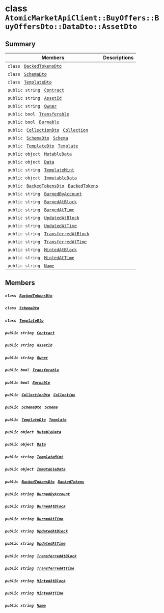 # class `AtomicMarketApiClient::BuyOffers::BuyOffersDto::DataDto::AssetDto` 

## Summary

 Members                                | Descriptions                                
----------------------------------------|---------------------------------------------
`class ` [`BackedTokensDto`](.github/workflows/documentation/md/AtomicMarketApiClient--BuyOffers--BuyOffersDto--DataDto--AssetDto--BackedTokensDto.md#class_atomic_market_api_client_1_1_buy_offers_1_1_buy_offers_dto_1_1_data_dto_1_1_asset_dto_1_1_backed_tokens_dto)        | 
`class ` [`SchemaDto`](.github/workflows/documentation/md/AtomicMarketApiClient--BuyOffers--BuyOffersDto--DataDto--AssetDto--SchemaDto.md#class_atomic_market_api_client_1_1_buy_offers_1_1_buy_offers_dto_1_1_data_dto_1_1_asset_dto_1_1_schema_dto)        | 
`class ` [`TemplateDto`](.github/workflows/documentation/md/AtomicMarketApiClient--BuyOffers--BuyOffersDto--DataDto--AssetDto--TemplateDto.md#class_atomic_market_api_client_1_1_buy_offers_1_1_buy_offers_dto_1_1_data_dto_1_1_asset_dto_1_1_template_dto)        | 
`public string ` [`Contract`](#class_atomic_market_api_client_1_1_buy_offers_1_1_buy_offers_dto_1_1_data_dto_1_1_asset_dto_1a9b4baf8484b98d89513d7776a8877d0e) | 
`public string ` [`AssetId`](#class_atomic_market_api_client_1_1_buy_offers_1_1_buy_offers_dto_1_1_data_dto_1_1_asset_dto_1a0066ff0d119e607c3ec5491c7aac86ff) | 
`public string ` [`Owner`](#class_atomic_market_api_client_1_1_buy_offers_1_1_buy_offers_dto_1_1_data_dto_1_1_asset_dto_1a2bb39ac02455d05833c5f88b6ddc87ee) | 
`public bool ` [`Transferable`](#class_atomic_market_api_client_1_1_buy_offers_1_1_buy_offers_dto_1_1_data_dto_1_1_asset_dto_1ab0a2025837cfad369c22e114d1c93d42) | 
`public bool ` [`Burnable`](#class_atomic_market_api_client_1_1_buy_offers_1_1_buy_offers_dto_1_1_data_dto_1_1_asset_dto_1a50c30f69b54db362be32720d5cc433bd) | 
`public ` [`CollectionDto`](.github/workflows/documentation/md/AtomicMarketApiClient--BuyOffers--BuyOffersDto--DataDto--CollectionDto.md#class_atomic_market_api_client_1_1_buy_offers_1_1_buy_offers_dto_1_1_data_dto_1_1_collection_dto)` ` [`Collection`](#class_atomic_market_api_client_1_1_buy_offers_1_1_buy_offers_dto_1_1_data_dto_1_1_asset_dto_1ac6d9b0c1cef1d8ad020fa9b6fc1c3319) | 
`public ` [`SchemaDto`](.github/workflows/documentation/md/AtomicMarketApiClient--BuyOffers--BuyOffersDto--DataDto--AssetDto--SchemaDto.md#class_atomic_market_api_client_1_1_buy_offers_1_1_buy_offers_dto_1_1_data_dto_1_1_asset_dto_1_1_schema_dto)` ` [`Schema`](#class_atomic_market_api_client_1_1_buy_offers_1_1_buy_offers_dto_1_1_data_dto_1_1_asset_dto_1ad93c55d7b2a8254b86543bda80750a31) | 
`public ` [`TemplateDto`](.github/workflows/documentation/md/AtomicMarketApiClient--BuyOffers--BuyOffersDto--DataDto--AssetDto--TemplateDto.md#class_atomic_market_api_client_1_1_buy_offers_1_1_buy_offers_dto_1_1_data_dto_1_1_asset_dto_1_1_template_dto)` ` [`Template`](#class_atomic_market_api_client_1_1_buy_offers_1_1_buy_offers_dto_1_1_data_dto_1_1_asset_dto_1a8d65cc2a5ff793ff3eb7a51b7d72e43f) | 
`public object ` [`MutableData`](#class_atomic_market_api_client_1_1_buy_offers_1_1_buy_offers_dto_1_1_data_dto_1_1_asset_dto_1a517f1227ead52951840392f73f535a52) | 
`public object ` [`Data`](#class_atomic_market_api_client_1_1_buy_offers_1_1_buy_offers_dto_1_1_data_dto_1_1_asset_dto_1a248bfced8a2a84c147f9b20efe3e669a) | 
`public string ` [`TemplateMint`](#class_atomic_market_api_client_1_1_buy_offers_1_1_buy_offers_dto_1_1_data_dto_1_1_asset_dto_1a82c766587c3554c5c8b1b16e2cf29799) | 
`public object ` [`ImmutableData`](#class_atomic_market_api_client_1_1_buy_offers_1_1_buy_offers_dto_1_1_data_dto_1_1_asset_dto_1a9fed56023309e1abafab5d3a66612ffd) | 
`public ` [`BackedTokensDto`](.github/workflows/documentation/md/AtomicMarketApiClient--BuyOffers--BuyOffersDto--DataDto--AssetDto--BackedTokensDto.md#class_atomic_market_api_client_1_1_buy_offers_1_1_buy_offers_dto_1_1_data_dto_1_1_asset_dto_1_1_backed_tokens_dto)` ` [`BackedTokens`](#class_atomic_market_api_client_1_1_buy_offers_1_1_buy_offers_dto_1_1_data_dto_1_1_asset_dto_1ace4511d1490d9905e3f19026c18dbc96) | 
`public string ` [`BurnedByAccount`](#class_atomic_market_api_client_1_1_buy_offers_1_1_buy_offers_dto_1_1_data_dto_1_1_asset_dto_1aa5cda192438e7fb3d7476fd141781f01) | 
`public string ` [`BurnedAtBlock`](#class_atomic_market_api_client_1_1_buy_offers_1_1_buy_offers_dto_1_1_data_dto_1_1_asset_dto_1a33628aede1491a3c2ee851bc168ef66d) | 
`public string ` [`BurnedAtTime`](#class_atomic_market_api_client_1_1_buy_offers_1_1_buy_offers_dto_1_1_data_dto_1_1_asset_dto_1a664d94dbbc9b356664c27342061abbe7) | 
`public string ` [`UpdatedAtBlock`](#class_atomic_market_api_client_1_1_buy_offers_1_1_buy_offers_dto_1_1_data_dto_1_1_asset_dto_1a6bb57b5afa05403c9d9c39296178c9ef) | 
`public string ` [`UpdatedAtTime`](#class_atomic_market_api_client_1_1_buy_offers_1_1_buy_offers_dto_1_1_data_dto_1_1_asset_dto_1a72262f869452135882a475b6636de902) | 
`public string ` [`TransferredAtBlock`](#class_atomic_market_api_client_1_1_buy_offers_1_1_buy_offers_dto_1_1_data_dto_1_1_asset_dto_1ab2e154e0d51a36f9dd001bd6ccda4571) | 
`public string ` [`TransferredAtTime`](#class_atomic_market_api_client_1_1_buy_offers_1_1_buy_offers_dto_1_1_data_dto_1_1_asset_dto_1abaf0a7b245b0a4891c81c278b57898b7) | 
`public string ` [`MintedAtBlock`](#class_atomic_market_api_client_1_1_buy_offers_1_1_buy_offers_dto_1_1_data_dto_1_1_asset_dto_1aece51bb353a548fed2f074df53cc3dc2) | 
`public string ` [`MintedAtTime`](#class_atomic_market_api_client_1_1_buy_offers_1_1_buy_offers_dto_1_1_data_dto_1_1_asset_dto_1a02bd8923fc7b1802cd28ec5286c14d0e) | 
`public string ` [`Name`](#class_atomic_market_api_client_1_1_buy_offers_1_1_buy_offers_dto_1_1_data_dto_1_1_asset_dto_1a7ee9065718e6628dc7791b756fa6c0f9) | 

## Members

##### `class ` [`BackedTokensDto`](.github/workflows/documentation/md/AtomicMarketApiClient--BuyOffers--BuyOffersDto--DataDto--AssetDto--BackedTokensDto.md#class_atomic_market_api_client_1_1_buy_offers_1_1_buy_offers_dto_1_1_data_dto_1_1_asset_dto_1_1_backed_tokens_dto) 

##### `class ` [`SchemaDto`](.github/workflows/documentation/md/AtomicMarketApiClient--BuyOffers--BuyOffersDto--DataDto--AssetDto--SchemaDto.md#class_atomic_market_api_client_1_1_buy_offers_1_1_buy_offers_dto_1_1_data_dto_1_1_asset_dto_1_1_schema_dto) 

##### `class ` [`TemplateDto`](.github/workflows/documentation/md/AtomicMarketApiClient--BuyOffers--BuyOffersDto--DataDto--AssetDto--TemplateDto.md#class_atomic_market_api_client_1_1_buy_offers_1_1_buy_offers_dto_1_1_data_dto_1_1_asset_dto_1_1_template_dto) 

##### `public string ` [`Contract`](#class_atomic_market_api_client_1_1_buy_offers_1_1_buy_offers_dto_1_1_data_dto_1_1_asset_dto_1a9b4baf8484b98d89513d7776a8877d0e) 

##### `public string ` [`AssetId`](#class_atomic_market_api_client_1_1_buy_offers_1_1_buy_offers_dto_1_1_data_dto_1_1_asset_dto_1a0066ff0d119e607c3ec5491c7aac86ff) 

##### `public string ` [`Owner`](#class_atomic_market_api_client_1_1_buy_offers_1_1_buy_offers_dto_1_1_data_dto_1_1_asset_dto_1a2bb39ac02455d05833c5f88b6ddc87ee) 

##### `public bool ` [`Transferable`](#class_atomic_market_api_client_1_1_buy_offers_1_1_buy_offers_dto_1_1_data_dto_1_1_asset_dto_1ab0a2025837cfad369c22e114d1c93d42) 

##### `public bool ` [`Burnable`](#class_atomic_market_api_client_1_1_buy_offers_1_1_buy_offers_dto_1_1_data_dto_1_1_asset_dto_1a50c30f69b54db362be32720d5cc433bd) 

##### `public ` [`CollectionDto`](.github/workflows/documentation/md/AtomicMarketApiClient--BuyOffers--BuyOffersDto--DataDto--CollectionDto.md#class_atomic_market_api_client_1_1_buy_offers_1_1_buy_offers_dto_1_1_data_dto_1_1_collection_dto)` ` [`Collection`](#class_atomic_market_api_client_1_1_buy_offers_1_1_buy_offers_dto_1_1_data_dto_1_1_asset_dto_1ac6d9b0c1cef1d8ad020fa9b6fc1c3319) 

##### `public ` [`SchemaDto`](.github/workflows/documentation/md/AtomicMarketApiClient--BuyOffers--BuyOffersDto--DataDto--AssetDto--SchemaDto.md#class_atomic_market_api_client_1_1_buy_offers_1_1_buy_offers_dto_1_1_data_dto_1_1_asset_dto_1_1_schema_dto)` ` [`Schema`](#class_atomic_market_api_client_1_1_buy_offers_1_1_buy_offers_dto_1_1_data_dto_1_1_asset_dto_1ad93c55d7b2a8254b86543bda80750a31) 

##### `public ` [`TemplateDto`](.github/workflows/documentation/md/AtomicMarketApiClient--BuyOffers--BuyOffersDto--DataDto--AssetDto--TemplateDto.md#class_atomic_market_api_client_1_1_buy_offers_1_1_buy_offers_dto_1_1_data_dto_1_1_asset_dto_1_1_template_dto)` ` [`Template`](#class_atomic_market_api_client_1_1_buy_offers_1_1_buy_offers_dto_1_1_data_dto_1_1_asset_dto_1a8d65cc2a5ff793ff3eb7a51b7d72e43f) 

##### `public object ` [`MutableData`](#class_atomic_market_api_client_1_1_buy_offers_1_1_buy_offers_dto_1_1_data_dto_1_1_asset_dto_1a517f1227ead52951840392f73f535a52) 

##### `public object ` [`Data`](#class_atomic_market_api_client_1_1_buy_offers_1_1_buy_offers_dto_1_1_data_dto_1_1_asset_dto_1a248bfced8a2a84c147f9b20efe3e669a) 

##### `public string ` [`TemplateMint`](#class_atomic_market_api_client_1_1_buy_offers_1_1_buy_offers_dto_1_1_data_dto_1_1_asset_dto_1a82c766587c3554c5c8b1b16e2cf29799) 

##### `public object ` [`ImmutableData`](#class_atomic_market_api_client_1_1_buy_offers_1_1_buy_offers_dto_1_1_data_dto_1_1_asset_dto_1a9fed56023309e1abafab5d3a66612ffd) 

##### `public ` [`BackedTokensDto`](.github/workflows/documentation/md/AtomicMarketApiClient--BuyOffers--BuyOffersDto--DataDto--AssetDto--BackedTokensDto.md#class_atomic_market_api_client_1_1_buy_offers_1_1_buy_offers_dto_1_1_data_dto_1_1_asset_dto_1_1_backed_tokens_dto)` ` [`BackedTokens`](#class_atomic_market_api_client_1_1_buy_offers_1_1_buy_offers_dto_1_1_data_dto_1_1_asset_dto_1ace4511d1490d9905e3f19026c18dbc96) 

##### `public string ` [`BurnedByAccount`](#class_atomic_market_api_client_1_1_buy_offers_1_1_buy_offers_dto_1_1_data_dto_1_1_asset_dto_1aa5cda192438e7fb3d7476fd141781f01) 

##### `public string ` [`BurnedAtBlock`](#class_atomic_market_api_client_1_1_buy_offers_1_1_buy_offers_dto_1_1_data_dto_1_1_asset_dto_1a33628aede1491a3c2ee851bc168ef66d) 

##### `public string ` [`BurnedAtTime`](#class_atomic_market_api_client_1_1_buy_offers_1_1_buy_offers_dto_1_1_data_dto_1_1_asset_dto_1a664d94dbbc9b356664c27342061abbe7) 

##### `public string ` [`UpdatedAtBlock`](#class_atomic_market_api_client_1_1_buy_offers_1_1_buy_offers_dto_1_1_data_dto_1_1_asset_dto_1a6bb57b5afa05403c9d9c39296178c9ef) 

##### `public string ` [`UpdatedAtTime`](#class_atomic_market_api_client_1_1_buy_offers_1_1_buy_offers_dto_1_1_data_dto_1_1_asset_dto_1a72262f869452135882a475b6636de902) 

##### `public string ` [`TransferredAtBlock`](#class_atomic_market_api_client_1_1_buy_offers_1_1_buy_offers_dto_1_1_data_dto_1_1_asset_dto_1ab2e154e0d51a36f9dd001bd6ccda4571) 

##### `public string ` [`TransferredAtTime`](#class_atomic_market_api_client_1_1_buy_offers_1_1_buy_offers_dto_1_1_data_dto_1_1_asset_dto_1abaf0a7b245b0a4891c81c278b57898b7) 

##### `public string ` [`MintedAtBlock`](#class_atomic_market_api_client_1_1_buy_offers_1_1_buy_offers_dto_1_1_data_dto_1_1_asset_dto_1aece51bb353a548fed2f074df53cc3dc2) 

##### `public string ` [`MintedAtTime`](#class_atomic_market_api_client_1_1_buy_offers_1_1_buy_offers_dto_1_1_data_dto_1_1_asset_dto_1a02bd8923fc7b1802cd28ec5286c14d0e) 

##### `public string ` [`Name`](#class_atomic_market_api_client_1_1_buy_offers_1_1_buy_offers_dto_1_1_data_dto_1_1_asset_dto_1a7ee9065718e6628dc7791b756fa6c0f9) 


